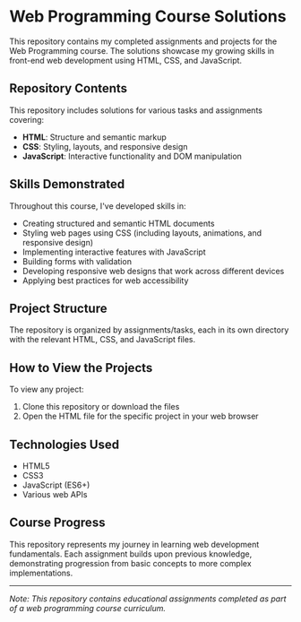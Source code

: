 # Web Programming Course Solutions

This repository contains my completed assignments and projects for the Web Programming course. The solutions showcase my growing skills in front-end web development using HTML, CSS, and JavaScript.

## Repository Contents

This repository includes solutions for various tasks and assignments covering:

- **HTML**: Structure and semantic markup
- **CSS**: Styling, layouts, and responsive design
- **JavaScript**: Interactive functionality and DOM manipulation

## Skills Demonstrated

Throughout this course, I've developed skills in:

- Creating structured and semantic HTML documents
- Styling web pages using CSS (including layouts, animations, and responsive design)
- Implementing interactive features with JavaScript
- Building forms with validation
- Developing responsive web designs that work across different devices
- Applying best practices for web accessibility

## Project Structure

The repository is organized by assignments/tasks, each in its own directory with the relevant HTML, CSS, and JavaScript files.

## How to View the Projects

To view any project:
1. Clone this repository or download the files
2. Open the HTML file for the specific project in your web browser

## Technologies Used

- HTML5
- CSS3
- JavaScript (ES6+)
- Various web APIs

## Course Progress

This repository represents my journey in learning web development fundamentals. Each assignment builds upon previous knowledge, demonstrating progression from basic concepts to more complex implementations.

---

*Note: This repository contains educational assignments completed as part of a web programming course curriculum.*